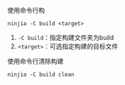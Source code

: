 使用命令行构
```
ninjia -C build <target>
```
1. `-C build`：指定构建文件夹为build
2. `<target>`：可选指定构建的目标文件

使用命令行清除构建
```
ninjia -C build clean
```